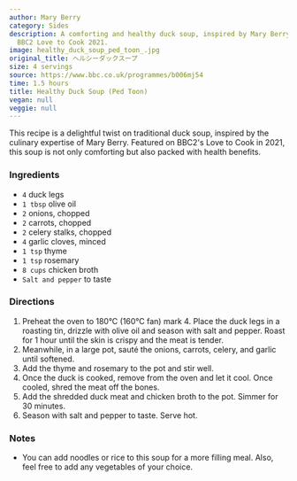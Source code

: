 ```yaml
---
author: Mary Berry
category: Sides
description: A comforting and healthy duck soup, inspired by Mary Berry's recipe from
  BBC2 Love to Cook 2021.
image: healthy_duck_soup_ped_toon_.jpg
original_title: ヘルシーダックスープ
size: 4 servings
source: https://www.bbc.co.uk/programmes/b006mj54
time: 1.5 hours
title: Healthy Duck Soup (Ped Toon)
vegan: null
veggie: null
---
```

This recipe is a delightful twist on traditional duck soup, inspired by the culinary expertise of Mary Berry. Featured on BBC2's Love to Cook in 2021, this soup is not only comforting but also packed with health benefits.

### Ingredients

* `4` duck legs
* `1 tbsp` olive oil
* `2` onions, chopped
* `2` carrots, chopped
* `2` celery stalks, chopped
* `4` garlic cloves, minced
* `1 tsp` thyme
* `1 tsp` rosemary
* `8 cups` chicken broth
* `Salt and pepper` to taste

### Directions

1. Preheat the oven to 180°C (160°C fan) mark 4. Place the duck legs in a roasting tin, drizzle with olive oil and season with salt and pepper. Roast for 1 hour until the skin is crispy and the meat is tender.
2. Meanwhile, in a large pot, sauté the onions, carrots, celery, and garlic until softened.
3. Add the thyme and rosemary to the pot and stir well.
4. Once the duck is cooked, remove from the oven and let it cool. Once cooled, shred the meat off the bones.
5. Add the shredded duck meat and chicken broth to the pot. Simmer for 30 minutes.
6. Season with salt and pepper to taste. Serve hot.

### Notes

- You can add noodles or rice to this soup for a more filling meal. Also, feel free to add any vegetables of your choice.